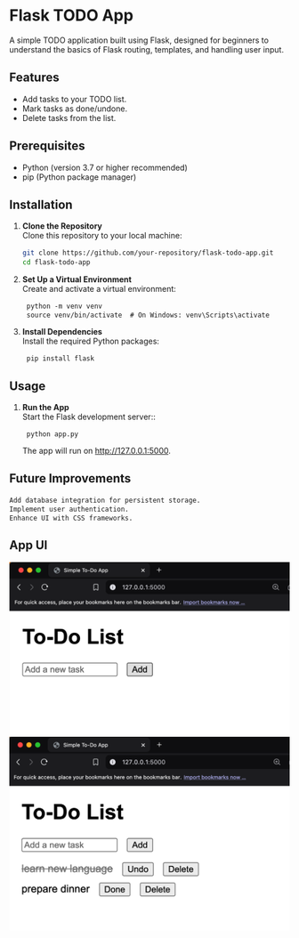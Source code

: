 # Flask TODO App  

A simple TODO application built using Flask, designed for beginners to understand the basics of Flask routing, templates, and handling user input.

## Features

- Add tasks to your TODO list.
- Mark tasks as done/undone.
- Delete tasks from the list.

## Prerequisites

- Python (version 3.7 or higher recommended)
- pip (Python package manager)

## Installation

1. **Clone the Repository**  
   Clone this repository to your local machine:

   ```bash
   git clone https://github.com/your-repository/flask-todo-app.git
   cd flask-todo-app

2. **Set Up a Virtual Environment**  
   Create and activate a virtual environment:
   ```
    python -m venv venv
    source venv/bin/activate  # On Windows: venv\Scripts\activate

   ```
3. **Install Dependencies**  
   Install the required Python packages:
   ```
    pip install flask

   ```
## Usage

1. **Run the App**  
   Start the Flask development server::
   ```
    python app.py

    ```
    The app will run on http://127.0.0.1:5000.

## Future Improvements
    Add database integration for persistent storage.
    Implement user authentication.
    Enhance UI with CSS frameworks.

## App UI
![Todo App Screenshot - 1 ](pics/Img1.png)
![Todo App Screenshot - 2 ](pics/Img2.png)
